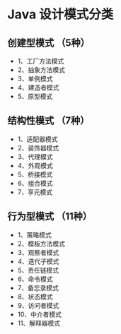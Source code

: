 # Java 设计模式分类

## 创建型模式 （5种）
- 1、工厂方法模式
- 2、抽象方法模式
- 3、单例模式
- 4、建造者模式
- 5、原型模式

## 结构性模式 （7种）
- 1、适配器模式
- 2、装饰器模式
- 3、代理模式
- 4、外观模式
- 5、桥接模式
- 6、组合模式
- 7、享元模式

## 行为型模式 （11种）
- 1、策略模式
- 2、模板方法模式
- 3、观察者模式
- 4、迭代子模式
- 5、责任链模式
- 6、命令模式
- 7、备忘录模式
- 8、状态模式
- 9、访问者模式
- 10、中介者模式
- 11、解释器模式